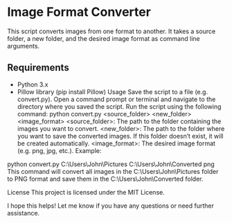 # Image Format Converter
This script converts images from one format to another. It takes a source folder, a new folder, and the desired image format as command line arguments.	 
## Requirements
- Python 3.x
- Pillow library (pip install Pillow)
Usage
Save the script to a file (e.g. convert.py).
Open a command prompt or terminal and navigate to the directory where you saved the script.
Run the script using the following command: python convert.py <source_folder> <new_folder> <image_format>
<source_folder>: The path to the folder containing the images you want to convert.
<new_folder>: The path to the folder where you want to save the converted images. If this folder doesn’t exist, it will be created automatically.
<image_format>: The desired image format (e.g. png, jpg, etc.).
Example:

python convert.py C:\Users\John\Pictures C:\Users\John\Converted png
This command will convert all images in the C:\Users\John\Pictures folder to PNG format and save them in the C:\Users\John\Converted folder.

License
This project is licensed under the MIT License.

I hope this helps! Let me know if you have any questions or need further assistance.
